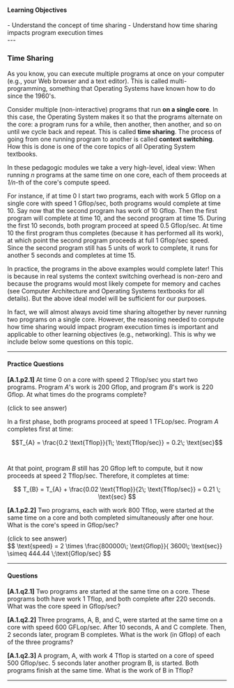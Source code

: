 
#### Learning Objectives
<div class="learningObjectiveBox" markdown="1">
- Understand the concept of time sharing
- Understand how time sharing impacts program execution times
</div>
---

### Time Sharing

As you know, you can execute multiple programs at once on your computer
(e.g., your Web browser and a text editor). This is called
multi-programming, something that Operating Systems have known how to 
do since the 1960's.  

Consider multiple (non-interactive) programs that run **on a single core**.
In this case, the Operating System makes it so that the programs alternate
on the core: a program runs for a while, then another, then another, and so
on until we cycle back and repeat. This is called **time sharing**. The
process of going from one running program to another is called **context
switching**. How this is done is one of the core topics of all Operating 
System textbooks.

In these pedagogic modules we take a very high-level, ideal view: When
running *n* programs at the same time on one core, each of them 
proceeds at *1/n*-th of the core's compute speed.  

For instance, if at time
0 I start two programs, each with work 5 Gflop on a single core with speed
1 Gflop/sec, both programs would complete at time 10.  Say now that the
second program has work of 10 Gflop. Then the first program will complete
at time 10, and the second program at time 15. During the first 10 seconds,
both program proceed at speed 0.5 Gflop/sec. At time 10 the first program
thus completes (because it has performed all its work), at which point the
second program proceeds at full 1 Gflop/sec speed. Since the second program
still has 5 units of work to complete, it runs for another 5 seconds and 
completes at time 15. 

In practice, the programs in the above examples would complete later! This
is because in real systems the context switching overhead is non-zero and
because the programs would most likely compete for memory and caches (see 
Computer Architecture and Operating Systems textbooks for all details). 
But the above ideal model will be sufficient for our purposes. 

In fact, we will almost always avoid time sharing altogether by never running two 
programs on a single core. 
However, the reasoning needed to compute
how time sharing would impact program execution times is important and 
applicable to other learning objectives (e.g., networking). This is why we
include below some questions on this topic.

---

#### Practice Questions


**[A.1.p2.1]** At time 0 on a core with speed 2 Tflop/sec you start two 
programs. Program *A*'s work is 200 Gflop, and program *B*'s work is 220 
Gflop. At what times do the programs complete?

<div class="ui accordion fluid">
  <div class="title">
    <i class="dropdown icon"></i>
    (click to see answer)
  </div>
  <div markdown="1" class="ui segment content">

   In a first phase, both programs proceed at speed 1 TFLop/sec. Program 
   *A* completes first at time:
   <br/>

   $$T_{A} = \frac{0.2 \text{Tflop}}{1\; \text{Tflop/sec}} = 0.2\; \text{sec}$$
   <br/><br/>
   At that point, program $B$ still has 20 Gflop left to compute, but it now 
   proceeds at speed 2 Tflop/sec. Therefore, it completes at time:
   <br/>

   $$ T_{B} = T_{A} + \frac{0.02 \text{Tflop}}{2\; \text{Tflop/sec}} = 0.21 \; \text{sec} $$

  </div>
</div>

<p> </p>

**[A.1.p2.2]** Two programs, each with work 800 Tflop, were started at the 
same time on a core and both completed simultaneously after one hour. What is 
the core's speed in Gflop/sec?

<div class="ui accordion fluid">
  <div class=" title">
    <i class="dropdown icon"></i>
    (click to see answer)
  </div>
  <div markdown="1" class="ui segment content">   
   $$ \text{speed} = 2 \times \frac{800000\; \text{Gflop}}{ 3600\; \text{sec}} \simeq 444.44 \;\text{Gflop/sec} $$
  </div>
</div>

---

#### Questions

**[A.1.q2.1]** Two programs are started at the same time on a core. These 
programs both have work 1 Tflop, and both complete after 220 seconds. What 
was the core speed in Gflop/sec?

**[A.1.q2.2]** Three programs, A, B, and C, were started at the same time on 
a core with speed 600 GFLop/sec. After 10 seconds, A and C complete. Then, 
2 seconds later, program B completes. What is the work (in Gflop) of each of 
the three programs?

**[A.1.q2.3]** A program, A, with work 4 Tflop is started on a core of speed 
500 Gflop/sec. 5 seconds later another program B, is started. Both programs 
finish at the same time. What is the work of B in Tflop?

---

